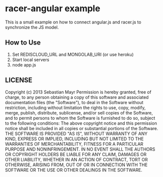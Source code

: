 racer-angular example
===

This is a small example on how to connect angular.js and racer.js to synchronize the JS model.

How to Use
---
1. Set REDISCLOUD_URL and MONGOLAB_URI (or use heroku)
2. Start local servers
3. node app.js

LICENSE
---

Copyright (c) 2013 Sebastian Mayr
Permission is hereby granted, free of charge, to any person obtaining a copy of this software and associated documentation files (the "Software"), to deal in the Software without restriction, including without limitation the rights to use, copy, modify, merge, publish, distribute, sublicense, and/or sell copies of the Software, and to permit persons to whom the Software is furnished to do so, subject to the following conditions:
The above copyright notice and this permission notice shall be included in all copies or substantial portions of the Software.
THE SOFTWARE IS PROVIDED "AS IS", WITHOUT WARRANTY OF ANY KIND, EXPRESS OR IMPLIED, INCLUDING BUT NOT LIMITED TO THE WARRANTIES OF MERCHANTABILITY, FITNESS FOR A PARTICULAR PURPOSE AND NONINFRINGEMENT. IN NO EVENT SHALL THE AUTHORS OR COPYRIGHT HOLDERS BE LIABLE FOR ANY CLAIM, DAMAGES OR OTHER LIABILITY, WHETHER IN AN ACTION OF CONTRACT, TORT OR OTHERWISE, ARISING FROM, OUT OF OR IN CONNECTION WITH THE SOFTWARE OR THE USE OR OTHER DEALINGS IN THE SOFTWARE.
